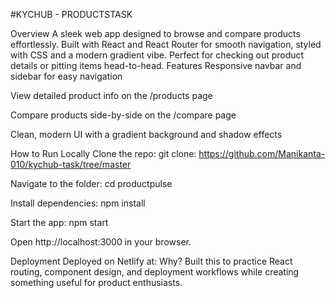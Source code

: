 #KYCHUB - PRODUCTSTASK

Overview
A sleek web app designed to browse and compare products effortlessly. Built with React and React Router for smooth navigation, styled with CSS and a modern gradient vibe. Perfect for checking out product details or pitting items head-to-head.
Features
Responsive navbar and sidebar for easy navigation

View detailed product info on the /products page

Compare products side-by-side on the /compare page

Clean, modern UI with a gradient background and shadow effects

How to Run Locally
Clone the repo: git clone: https://github.com/Manikanta-010/kychub-task/tree/master

Navigate to the folder: cd productpulse

Install dependencies: npm install

Start the app: npm start

Open http://localhost:3000 in your browser.

Deployment
Deployed on Netlify at: 
Why?
Built this to practice React routing, component design, and deployment workflows while creating something useful for product enthusiasts.

